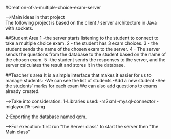 #Creation-of-a-multiple-choice-exam-server


-->Main ideas in that project  
The following project is based on the client / server architecture in Java with sockets.

##Student Area
1 -the server starts listening to the student to connect to take a multiple choice exam.
2 - the student has 3 exam choices.
3 - the student sends the name of the chosen exam to the server.
4 - The server sends the questions from the database to the student based on the name of the chosen exam.
5 -the student sends the responses to the server, and the server calculates the result and stores it in the database.

##Teacher's area
It is a simple interface that makes it easier for us to manage students:
  -We can see the list of students
  -Add a new student
  -See the students' marks for each exam
We can also add questions to exams already created.


-->Take into consideration:
1-Libraries used:
  -rs2xml
  -mysql-connector
  -miglayout15-swing
  
  2-Exporting the database named qcm.
  
-->For execution: first run "the Server class" to start the server then "the Main class"
  
